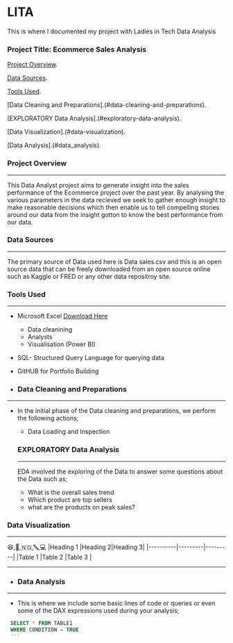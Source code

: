 # LITA
This is where I documented my project with Ladies in Tech Data Analysis
### Project Title: Ecommerce Sales Analysis

[Project Overview](#project-overview).

[Data Sources](#data-sources).

[Tools Used](#tools-used).

[Data Cleaning and Preparations].(#data-cleaning-and-preparations).

[EXPLORATORY Data Analysis].(#exploratory-data-analysis).

[Data Visualization].(#data-visualization).

[Data Analysis].(#data_analysis).

### Project Overview
---
This Data Analyst project aims to generate insight into the sales performance of the Ecommerce project over the past year. By analysing the various parameters in the data recieved we seek to gather enough insight to make reasonable decisions which then enable us to tell compelling stories around our data from the insight gotton to know the best performance from our data.


### Data Sources
---
The primary source of Data used here is Data sales.csv and this is an open source data that can be freely downloaded from an open source online such as Kaggle or FRED or any other data repositroy site. 

### Tools Used
---
- Microsoft Excel [Download Here](https://www.microsoft.com)
  - Data cleanining
  - Analysts
  - Visualisation (Power BI)
    
- SQL- Structured Query Language for querying data
- GitHUB for Portfolio Building

- ### Data Cleaning and Preparations
- ---
- In the initial phase of the Data cleaning and preparations, we perform the following actions;
  - Data Loading and Inspection
    
  ### EXPLORATORY Data Analysis
  ---
  EDA involved the exploring of the Data to answer some questions about the Data such as;
  - What is the overall sales trend
  - Which product are top sellers
  - what are the products on peak sales?
    
 ### Data Visualization
 ---
 😆,🤶,🇳🇬,🔤,💻
|Heading 1 |Heading 2|Heading 3|
|----------|---------|---------|
|Table 1 |Table 2 |Table 3 |

---

 

 
- ### Data Analysis
 ---
- This is where we include some basic lines of code or queries or even some of the DAX expressions used during your analysis;

 ```SQL
  SELECT * FROM TABLE1
  WHERE CONDITION = TRUE
  '''





   
